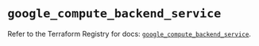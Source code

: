 # `google_compute_backend_service`

Refer to the Terraform Registry for docs: [`google_compute_backend_service`](https://registry.terraform.io/providers/hashicorp/google/5.45.2/docs/resources/compute_backend_service).
